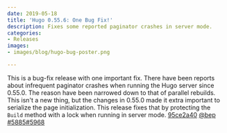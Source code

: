 ```yaml
---
date: 2019-05-18
title: 'Hugo 0.55.6: One Bug Fix!'
description: Fixes some reported paginator crashes in server mode.
categories:
- Releases
images:
- images/blog/hugo-bug-poster.png

---
```

This is a bug-fix release with one important fix. There have been reports about infrequent paginator crashes when running the Hugo server since 0.55.0. The reason have been narrowed down to that of parallel rebuilds. This isn't a new thing, but the changes in 0.55.0 made it extra important to serialize the page initialization. This release fixes that by protecting the `Build` method with a lock when running in server mode. [95ce2a40](https://github.com/gohugoio/hugo/commit/95ce2a40e734bb82b69f9a64270faf3ed69c92cc) [@bep](https://github.com/bep) [#5885](https://github.com/gohugoio/hugo/issues/5885)[#5968](https://github.com/gohugoio/hugo/issues/5968)